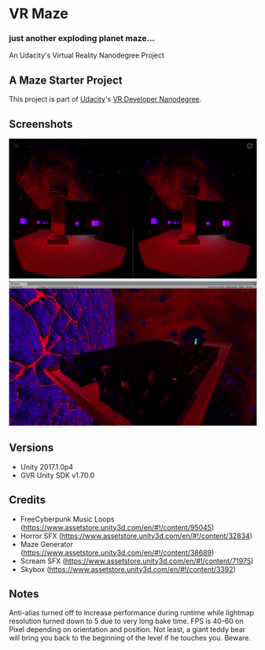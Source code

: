 # VR Maze
### just another exploding planet maze...

An Udacity's Virtual Reality Nanodegree Project

## A Maze Starter Project

This project is part of [Udacity](https://www.udacity.com "Udacity - Be in demand")'s [VR Developer Nanodegree](https://www.udacity.com/course/vr-developer-nanodegree--nd017).

## Screenshots
![Alt text](/Screenshot_TheBeginning.png?raw=true "It Begins")
![Alt text](/Screenshot_Overview.PNG?raw=true "Birds eye, erm, spacecrafts eye view")

## Versions
- Unity 2017.1.0p4
- GVR Unity SDK v1.70.0

## Credits
- FreeCyberpunk Music Loops (https://www.assetstore.unity3d.com/en/#!/content/95045)
- Horror SFX (https://www.assetstore.unity3d.com/en/#!/content/32834)
- Maze Generator (https://www.assetstore.unity3d.com/en/#!/content/38689)
- Scream SFX (https://www.assetstore.unity3d.com/en/#!/content/71975)
- Skybox (https://www.assetstore.unity3d.com/en/#!/content/3392)

## Notes
Anti-alias turned off to increase performance during runtime while lightmap resolution turned down to 5 due to very long bake time.  FPS is 40-60 on Pixel depending on orientation and position. Not least, a giant teddy bear will bring you back to the beginning of the level if he touches you. Beware.
